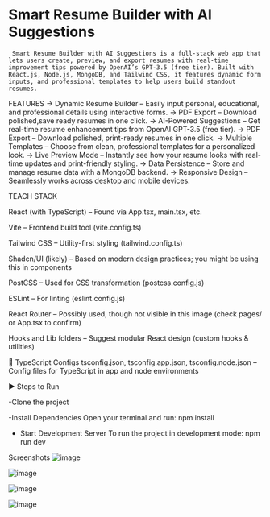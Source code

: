 
# Smart Resume Builder with AI Suggestions
     Smart Resume Builder with AI Suggestions is a full-stack web app that lets users create, preview, and export resumes with real-time improvement tips powered by OpenAI’s GPT-3.5 (free tier). Built with React.js, Node.js, MongoDB, and Tailwind CSS, it features dynamic form inputs, and professional templates to help users build standout resumes.
     
FEATURES 
    -> Dynamic Resume Builder – Easily input personal, educational, and professional details using interactive forms.
    -> PDF Export – Download polished,save ready resumes in one click.
    -> AI-Powered Suggestions – Get real-time resume enhancement tips from OpenAI GPT-3.5 (free tier).
    -> PDF Export – Download polished, print-ready resumes in one click.
    -> Multiple Templates – Choose from clean, professional templates for a personalized look.
    -> Live Preview Mode – Instantly see how your resume looks with real-time updates and print-friendly styling.
    -> Data Persistence – Store and manage resume data with a MongoDB backend.
    -> Responsive Design – Seamlessly works across desktop and mobile devices.

TEACH STACK

React (with TypeScript) – Found via App.tsx, main.tsx, etc.

Vite – Frontend build tool (vite.config.ts)

Tailwind CSS – Utility-first styling (tailwind.config.ts)

Shadcn/UI (likely) – Based on modern design practices; you might be using this in components

PostCSS – Used for CSS transformation (postcss.config.js)

ESLint – For linting (eslint.config.js)

React Router – Possibly used, though not visible in this image (check pages/ or App.tsx to confirm)

Hooks and Lib folders – Suggest modular React design (custom hooks & utilities)

🔹 TypeScript Configs
tsconfig.json, tsconfig.app.json, tsconfig.node.json – Config files for TypeScript in app and node environments


▶️ Steps to Run 

 -Clone the project

 -Install Dependencies
    Open your terminal and run:  npm install
- Start Development Server
    To run the project in development mode:  npm run dev


Screenshots
   ![image](https://github.com/user-attachments/assets/d36b6e0e-5d14-4da1-af5e-d9dbea74ab81)

   ![image](https://github.com/user-attachments/assets/249714a0-d9b5-4dad-8c75-8e21cdc5e876)

   ![image](https://github.com/user-attachments/assets/28946b21-5785-43d0-bd76-25824b16b18f)

   ![image](https://github.com/user-attachments/assets/7454ff70-c043-412d-b42d-5498d39fd052)






     
